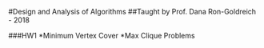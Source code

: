 #Design and Analysis of Algorithms
##Taught by Prof. Dana Ron-Goldreich - 2018

###HW1
  *Minimum Vertex Cover 
  *Max Clique Problems
